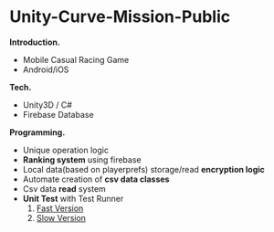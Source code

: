 # Unity-Curve-Mission-Public


**Introduction.**
- Mobile Casual Racing Game
- Android/iOS
  

**Tech.**

- Unity3D / C#
- Firebase Database

**Programming.**

- Unique operation logic
- **Ranking system** using firebase
- Local data(based on playerprefs) storage/read **encryption logic**
- Automate creation of **csv data classes**
- Csv data **read** system
- **Unit Test** with Test Runner
  1. [Fast Version](https://www.youtube.com/watch?v=ft1lQnSj72Y)
  2. [Slow Version](https://www.youtube.com/watch?v=krco3HKtKTc)

